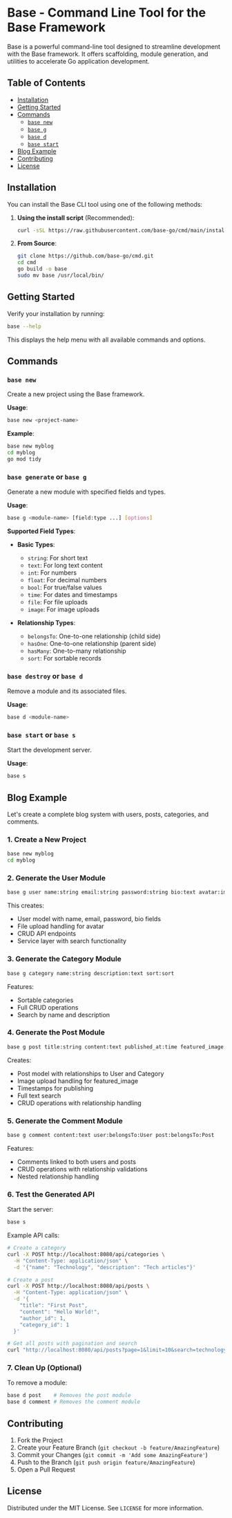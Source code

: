 # Base - Command Line Tool for the Base Framework

Base is a powerful command-line tool designed to streamline development with the Base framework.
It offers scaffolding, module generation, and utilities to accelerate Go application development.

## Table of Contents

- [Installation](#installation)
- [Getting Started](#getting-started)
- [Commands](#commands)
  - [`base new`](#base-new)
  - [`base g`](#base-generate-or-base-g)
  - [`base d`](#base-destroy-or-base-d)
  - [`base start`](#base-start-or-base-s)
- [Blog Example](#blog-example)
- [Contributing](#contributing)
- [License](#license)

## Installation

You can install the Base CLI tool using one of the following methods:

1. **Using the install script** (Recommended):
   ```bash
   curl -sSL https://raw.githubusercontent.com/base-go/cmd/main/install.sh | bash
   ```

2. **From Source**:
   ```bash
   git clone https://github.com/base-go/cmd.git
   cd cmd
   go build -o base
   sudo mv base /usr/local/bin/
   ```

## Getting Started

Verify your installation by running:

```bash
base --help
```

This displays the help menu with all available commands and options.

## Commands

### `base new`

Create a new project using the Base framework.

**Usage**:
```bash
base new <project-name>
```

**Example**:
```bash
base new myblog
cd myblog
go mod tidy
```

### `base generate` or `base g`

Generate a new module with specified fields and types.

**Usage**:
```bash
base g <module-name> [field:type ...] [options]
```

**Supported Field Types**:
- **Basic Types**: 
  - `string`: For short text
  - `text`: For long text content
  - `int`: For numbers
  - `float`: For decimal numbers
  - `bool`: For true/false values
  - `time`: For dates and timestamps
  - `file`: For file uploads
  - `image`: For image uploads
  
- **Relationship Types**:
  - `belongsTo`: One-to-one relationship (child side)
  - `hasOne`: One-to-one relationship (parent side)
  - `hasMany`: One-to-many relationship
  - `sort`: For sortable records

### `base destroy` or `base d`

Remove a module and its associated files.

**Usage**:
```bash
base d <module-name>
```

### `base start` or `base s`

Start the development server.

**Usage**:
```bash
base s
```

## Blog Example

Let's create a complete blog system with users, posts, categories, and comments.

### 1. Create a New Project

```bash
base new myblog
cd myblog
```

### 2. Generate the User Module

```bash
base g user name:string email:string password:string bio:text avatar:image
```

This creates:
- User model with name, email, password, bio fields
- File upload handling for avatar
- CRUD API endpoints
- Service layer with search functionality

### 3. Generate the Category Module

```bash
base g category name:string description:text sort:sort
```

Features:
- Sortable categories
- Full CRUD operations
- Search by name and description

### 4. Generate the Post Module

```bash
base g post title:string content:text published_at:time featured_image:image author:belongsTo:User category:belongsTo:Category
```

Creates:
- Post model with relationships to User and Category
- Image upload handling for featured_image
- Timestamps for publishing
- Full text search
- CRUD operations with relationship handling

### 5. Generate the Comment Module

```bash
base g comment content:text user:belongsTo:User post:belongsTo:Post
```

Features:
- Comments linked to both users and posts
- CRUD operations with relationship validations
- Nested relationship handling

### 6. Test the Generated API

Start the server:
```bash
base s
```

Example API calls:

```bash
# Create a category
curl -X POST http://localhost:8080/api/categories \
  -H "Content-Type: application/json" \
  -d '{"name": "Technology", "description": "Tech articles"}'

# Create a post
curl -X POST http://localhost:8080/api/posts \
  -H "Content-Type: application/json" \
  -d '{
    "title": "First Post",
    "content": "Hello World!",
    "author_id": 1,
    "category_id": 1
  }'

# Get all posts with pagination and search
curl "http://localhost:8080/api/posts?page=1&limit=10&search=technology"
```

### 7. Clean Up (Optional)

To remove a module:

```bash
base d post    # Removes the post module
base d comment # Removes the comment module
```

## Contributing

1. Fork the Project
2. Create your Feature Branch (`git checkout -b feature/AmazingFeature`)
3. Commit your Changes (`git commit -m 'Add some AmazingFeature'`)
4. Push to the Branch (`git push origin feature/AmazingFeature`)
5. Open a Pull Request

## License

Distributed under the MIT License. See `LICENSE` for more information.
